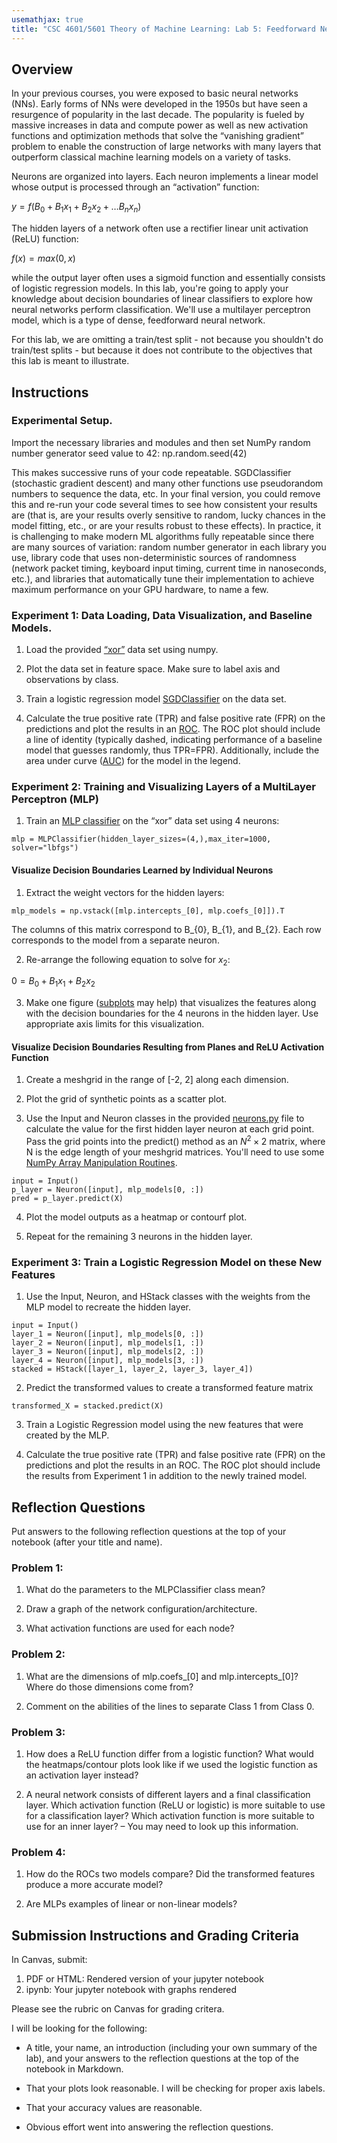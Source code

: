 ```yaml
---
usemathjax: true
title: "CSC 4601/5601 Theory of Machine Learning: Lab 5: Feedforward Neural Network"
---
```


## Overview
In your previous courses, you were exposed to basic neural networks (NNs). Early forms of NNs were developed in the 1950s but have seen a resurgence of popularity in the last decade. The popularity is fueled by massive increases in data and compute power as well as new activation functions and optimization methods that solve the “vanishing gradient” problem to enable the construction of large networks with many layers that outperform classical machine learning models on a variety of tasks.

Neurons are organized into layers. Each neuron implements a linear model whose output is processed through an “activation” function:

$y = f(B_{0} + B_{1}x_{1} + B_{2}x_{2} + … B_{n}x_{n})$

The hidden layers of a network often use a rectifier linear unit activation (ReLU) function:

$f(x) = max(0, x)$

while the output layer often uses a sigmoid function and essentially consists of logistic regression models. In this lab, you're going to apply your knowledge about decision boundaries of linear classifiers to explore how neural networks perform classification. We'll use a multilayer perceptron model, which is a type of dense, feedforward neural network.

For this lab, we are omitting a train/test split - not because you shouldn't do train/test splits - but because it does not contribute to the objectives that this lab is meant to illustrate.

## Instructions

### Experimental Setup.

Import the necessary libraries and modules and then set NumPy random number generator seed value to 42:
    np.random.seed(42)

This makes successive runs of your code repeatable. SGDClassifier (stochastic gradient descent) and many other functions use pseudorandom numbers to sequence the data, etc. In your final version, you could remove this and re-run your code several times to see how consistent your results are (that is, are your results overly sensitive to random, lucky chances in the model fitting, etc., or are your results robust to these effects). In practice, it is challenging to make modern ML algorithms fully repeatable since there are many sources of variation: random number generator in each library you use, library code that uses non-deterministic sources of randomness (network packet timing, keyboard input timing, current time in nanoseconds, etc.), and libraries that automatically tune their implementation to achieve maximum performance on your GPU hardware, to name a few.

### Experiment 1: Data Loading, Data Visualization, and Baseline Models.

  1. Load the provided [“xor”](xor.csv) data set using numpy.

  2. Plot the data set in feature space. Make sure to label axis and observations by class.

  3. Train a logistic regression model [SGDClassifier](https://scikit-learn.org/stable/modules/generated/sklearn.linear_model.SGDClassifier.html) on the data set.

  4. Calculate the true positive rate (TPR) and false positive rate (FPR) on the predictions and plot the results in an [ROC](https://scikit-learn.org/stable/modules/generated/sklearn.metrics.roc_curve.html). The ROC plot should include a line of identity (typically dashed, indicating performance of a baseline model that guesses randomly, thus TPR=FPR). Additionally, include the area under curve ([AUC](https://scikit-learn.org/stable/modules/generated/sklearn.metrics.auc.html)) for the model in the legend.

### Experiment 2: Training and Visualizing Layers of a MultiLayer Perceptron (MLP)

  1. Train an [MLP classifier](https://scikit-learn.org/stable/modules/generated/sklearn.neural_network.MLPClassifier.html) on the “xor” data set using 4 neurons:

  `mlp = MLPClassifier(hidden_layer_sizes=(4,),max_iter=1000, solver="lbfgs")`


#### Visualize Decision Boundaries Learned by Individual Neurons

  1. Extract the weight vectors for the hidden layers:

  `mlp_models = np.vstack([mlp.intercepts_[0], mlp.coefs_[0]]).T`

  The columns of this matrix correspond to B_{0}, B_{1}, and B_{2}. Each row corresponds to the model from a separate neuron.

  2. Re-arrange the following equation to solve for $x_{2}$:

  $0 = B_{0} + B_{1} x_{1} + B_{2} x_{2}$

  3. Make one figure ([subplots](https://matplotlib.org/stable/gallery/subplots_axes_and_figures/subplots_demo.html) may help) that visualizes the features along with the decision boundaries for the 4 neurons in the hidden layer. Use appropriate axis limits for this visualization.

#### Visualize Decision Boundaries Resulting from Planes and ReLU Activation Function

  1. Create a meshgrid in the range of [-2, 2] along each dimension.

  2. Plot the grid of synthetic points as a scatter plot.

  3. Use the Input and Neuron classes in the provided [neurons.py](neurons.py) file to calculate the value for the first hidden layer neuron at each grid point. Pass the grid points into the predict() method as an $N^2 \times 2$ matrix, where N is the edge length of your meshgrid matrices. You'll need to use some [NumPy Array Manipulation Routines](https://numpy.org/doc/stable/reference/routines.array-manipulation.html#changing-array-shape).

    input = Input()
    p_layer = Neuron([input], mlp_models[0, :])
    pred = p_layer.predict(X)

  4. Plot the model outputs as a heatmap or contourf plot.

  5. Repeat for the remaining 3 neurons in the hidden layer.


### Experiment 3: Train a Logistic Regression Model on these New Features

  1. Use the Input, Neuron, and HStack classes with the weights from the MLP model to recreate the hidden layer.

    input = Input()
    layer_1 = Neuron([input], mlp_models[0, :])
    layer_2 = Neuron([input], mlp_models[1, :])
    layer_3 = Neuron([input], mlp_models[2, :])
    layer_4 = Neuron([input], mlp_models[3, :])
    stacked = HStack([layer_1, layer_2, layer_3, layer_4])

  2. Predict the transformed values to create a transformed feature matrix

  `transformed_X = stacked.predict(X)`

  3. Train a Logistic Regression model using the new features that were created by the MLP.

  4. Calculate the true positive rate (TPR) and false positive rate (FPR) on the predictions and plot the results in an ROC. The ROC plot should include the results from Experiment 1 in addition to the newly trained model.

## Reflection Questions

Put answers to the following reflection questions at the top of your notebook (after your title and name).

### Problem 1:

  1. What do the parameters to the MLPClassifier class mean?

  2. Draw a graph of the network configuration/architecture.

  3. What activation functions are used for each node?

### Problem 2:

  1. What are the dimensions of mlp.coefs_[0] and mlp.intercepts_[0]? Where do those dimensions come from?

  2. Comment on the abilities of the lines to separate Class 1 from Class 0.

### Problem 3:

  1. How does a ReLU function differ from a logistic function? What would the heatmaps/contour plots look like if we used the logistic function as an activation layer instead?

  2. A neural network consists of different layers and a final classification layer. Which activation function (ReLU or logistic) is more suitable to use for a classification layer? Which activation function is more suitable to use for an inner layer? – You may need to look up this information.

### Problem 4:

  1. How do the ROCs two models compare? Did the transformed features produce a more accurate model?

  2. Are MLPs examples of linear or non-linear models?
 
## Submission Instructions and Grading Criteria

In Canvas, submit:

1. PDF or HTML: Rendered version of your jupyter notebook
1. ipynb: Your jupyter notebook with graphs rendered

Please see the rubric on Canvas for grading critera.

I will be looking for the following:

  - A title, your name, an introduction (including your own summary of the lab), and your answers to the reflection questions at the top of the notebook in Markdown.

  - That your plots look reasonable. I will be checking for proper axis labels.

  - That your accuracy values are reasonable.

  - Obvious effort went into answering the reflection questions.
